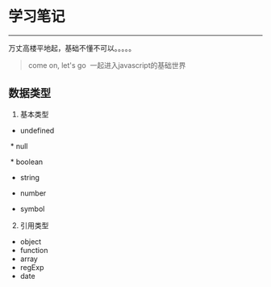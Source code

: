 # 学习笔记

----

万丈高楼平地起，基础不懂不可以。。。。。


> come on, let's go
  一起进入javascript的基础世界


## 数据类型
1. 基本类型
  
  * undefined
  
  * null
  
  * boolean
  
  * string
  
  * number
  
  * symbol
2. 引用类型
  
  * object
  
  * function
  
  * array
  
  * regExp
  
  * date
